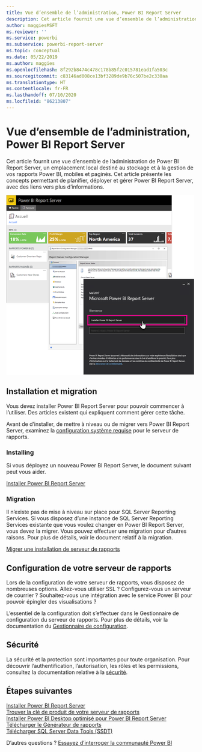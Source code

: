 ```yaml
---
title: Vue d’ensemble de l’administration, Power BI Report Server
description: Cet article fournit une vue d’ensemble de l’administration de Power BI Report Server, un emplacement local destiné au stockage et à la gestion de vos rapports Power BI, mobiles et paginés.
author: maggiesMSFT
ms.reviewer: ''
ms.service: powerbi
ms.subservice: powerbi-report-server
ms.topic: conceptual
ms.date: 05/22/2019
ms.author: maggies
ms.openlocfilehash: 8f292b8474c478c178b85f2c015781ead1fa503c
ms.sourcegitcommit: c83146ad008ce13bf3289de9b76c507be2c330aa
ms.translationtype: HT
ms.contentlocale: fr-FR
ms.lasthandoff: 07/10/2020
ms.locfileid: "86213807"
---
```

# <a name="admin-overview-power-bi-report-server"></a>Vue d’ensemble de l’administration, Power BI Report Server
Cet article fournit une vue d’ensemble de l’administration de Power BI Report Server, un emplacement local destiné au stockage et à la gestion de vos rapports Power BI, mobiles et paginés. Cet article présente les concepts permettant de planifier, déployer et gérer Power BI Report Server, avec des liens vers plus d’informations.

![Capture d’écran de Power BI Report Server montrant les options de connexion.](media/admin-handbook-overview/admin-handbook.png)
 
## <a name="installing-and-migration"></a>Installation et migration
Vous devez installer Power BI Report Server pour pouvoir commencer à l’utiliser. Des articles existent qui expliquent comment gérer cette tâche.

Avant de d’installer, de mettre à niveau ou de migrer vers Power BI Report Server, examinez la [configuration système requise](system-requirements.md) pour le serveur de rapports.

### <a name="installing"></a>Installing
Si vous déployez un nouveau Power BI Report Server, le document suivant peut vous aider. 

[Installer Power BI Report Server](install-report-server.md)

### <a name="migration"></a>Migration
Il n’existe pas de mise à niveau sur place pour SQL Server Reporting Services. Si vous disposez d’une instance de SQL Server Reporting Services existante que vous voulez changer en Power BI Report Server, vous devez la migrer. Vous pouvez effectuer une migration pour d’autres raisons. Pour plus de détails, voir le document relatif à la migration.

[Migrer une installation de serveur de rapports](migrate-report-server.md)

## <a name="configuring-your-report-server"></a>Configuration de votre serveur de rapports
Lors de la configuration de votre serveur de rapports, vous disposez de nombreuses options. Allez-vous utiliser SSL ? Configurez-vous un serveur de courrier ? Souhaitez-vous une intégration avec le service Power BI pour pouvoir épingler des visualisations ?

L’essentiel de la configuration doit s’effectuer dans le Gestionnaire de configuration du serveur de rapports. Pour plus de détails, voir la documentation du [Gestionnaire de configuration](https://docs.microsoft.com/sql/reporting-services/install-windows/reporting-services-configuration-manager-native-mode).

## <a name="security"></a>Sécurité
La sécurité et la protection sont importantes pour toute organisation. Pour découvrir l’authentification, l’autorisation, les rôles et les permissions, consultez la documentation relative à la [sécurité](https://docs.microsoft.com/sql/reporting-services/security/reporting-services-security-and-protection).

## <a name="next-steps"></a>Étapes suivantes
[Installer Power BI Report Server](install-report-server.md)  
[Trouver la clé de produit de votre serveur de rapports](find-product-key.md)  
[Installer Power BI Desktop optimisé pour Power BI Report Server](install-powerbi-desktop.md)  
[Télécharger le Générateur de rapports](https://www.microsoft.com/download/details.aspx?id=53613)  
[Télécharger SQL Server Data Tools (SSDT)](https://go.microsoft.com/fwlink/?LinkID=616714)

D’autres questions ? [Essayez d’interroger la communauté Power BI](https://community.powerbi.com/)

